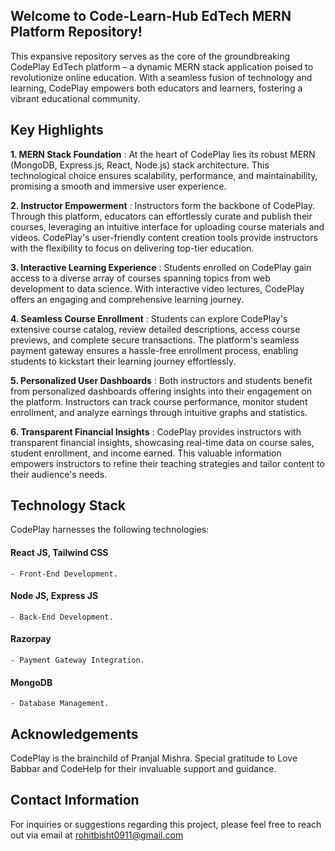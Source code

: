 ## Welcome to Code-Learn-Hub EdTech MERN Platform Repository!

This expansive repository serves as the core of the groundbreaking CodePlay EdTech platform – a dynamic MERN stack application poised to revolutionize online education. With a seamless fusion of technology and learning, CodePlay empowers both educators and learners, fostering a vibrant educational community.

## Key Highlights

**1. MERN Stack Foundation** : At the heart of CodePlay lies its robust MERN (MongoDB, Express.js, React, Node.js) stack architecture. This technological choice ensures scalability, performance, and maintainability, promising a smooth and immersive user experience.

**2. Instructor Empowerment** : Instructors form the backbone of CodePlay. Through this platform, educators can effortlessly curate and publish their courses, leveraging an intuitive interface for uploading course materials and videos. CodePlay's user-friendly content creation tools provide instructors with the flexibility to focus on delivering top-tier education.

**3. Interactive Learning Experience** : Students enrolled on CodePlay gain access to a diverse array of courses spanning topics from web development to data science. With interactive video lectures, CodePlay offers an engaging and comprehensive learning journey.

**4. Seamless Course Enrollment** : Students can explore CodePlay's extensive course catalog, review detailed descriptions, access course previews, and complete secure transactions. The platform's seamless payment gateway ensures a hassle-free enrollment process, enabling students to kickstart their learning journey effortlessly.

**5. Personalized User Dashboards** : Both instructors and students benefit from personalized dashboards offering insights into their engagement on the platform. Instructors can track course performance, monitor student enrollment, and analyze earnings through intuitive graphs and statistics.

**6. Transparent Financial Insights** : CodePlay provides instructors with transparent financial insights, showcasing real-time data on course sales, student enrollment, and income earned. This valuable information empowers instructors to refine their teaching strategies and tailor content to their audience's needs.

## Technology Stack

CodePlay harnesses the following technologies:

#### React JS, Tailwind CSS
    - Front-End Development.
#### Node JS, Express JS 
    - Back-End Development.
#### Razorpay
    - Payment Gateway Integration.
#### MongoDB
    - Database Management.

## Acknowledgements

CodePlay is the brainchild of Pranjal Mishra. Special gratitude to Love Babbar and CodeHelp for their invaluable support and guidance.

## Contact Information

For inquiries or suggestions regarding this project, please feel free to reach out via email at rohitbisht0911@gmail.com